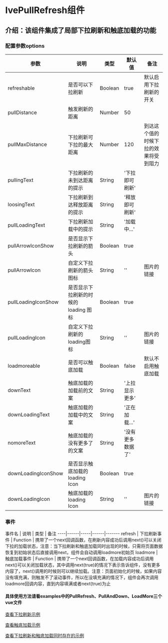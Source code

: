 
# IvePullRefresh组件
## 介绍：该组件集成了局部下拉刷新和触底加载的功能
### 配置参数options
参数 | 说明 | 类型 | 默认值 | 备注
----|------|-----|------|-------
refreshable | 是否可以下拉刷新 | Boolean | true | 默认启用下拉刷新的开关
pullDistance | 触发刷新的距离 | Number | 50 | 
pullMaxDistance | 下拉刷新可下拉的最大距离 | Number | 120 | 到达这个值的时候下拉的效果将受到阻力
pullingText | 下拉刷新的未到达距离的提示 | String | '下拉即可刷新' | 
loosingText | 下拉刷新到达释放距离的提示 | String | '释放即可刷新' | 
pullLoadingText | 下拉刷新加载中的提示 | String | '加载中...' | 
pullArrowIconShow | 是否显示下拉刷新的箭头 | Boolean | true | 
pullArrowIcon | 自定义下拉刷新的箭头图标 | String | '' | 图片的链接
pullLoadingIconShow | 是否显示下拉刷新的时候的loading 图标 | Boolean | true | 
pullLoadingIcon | 自定义下拉刷新的loading图标 | String | '' |  图片的链接
loadmoreable | 是否可以触底加载 | Boolean | false |  默认不启用触底加载
downText | 触底加载的加载前的文案 | String | '上拉显示更多' | 
downLoadingText | 触底加载的加载中的文案 | String | '正在加载...' | 
nomoreText | 触底加载的没有更多了的文案 | String | '没有更多数据了' | 
downLoadingIconShow | 是否显示触底加载的loading Icon | Boolean | true | 
downLoadingIcon | 触底加载的loading Icon | String | '' | 图片的链接

### 事件
事件名 | 说明 | 类型  | 备注
----|------|-----|------|-------
refresh | 下拉刷新事件 | Function | 携带了一个next回调函数，在刷新内容成功后调用next()可以关闭下拉的加载状态，注意：当下拉刷新和触底加载同时出现的时候，只需将页面数据恢复到初始状态后直接调用next，组件会自动调用loadmore初始页
loadmore | 触底加载事件 | Function | 携带了一个next回调函数，在加载内容成功后调用next()可以关闭加载状态，其中调用next(true)的情况下表示告诉组件，没有更多内容了，next()调用的时候则可以继续加载。注意：页面初始化的时候，如果内容没有填充满，则触发不了滚动事件，所以在没填充满的情况下，组件会再次调用loadmore回调内容，直到内容填满或者next(true)为止


#### 具体使用方法请看examples中的PullRefresh、PullAndDown、LoadMore三个vue文件
<a target="_blank" href="https://github.com/xiaohouzimiantuo/ive-vue-mobile-examples/blob/master/examples/PullRefresh.vue">查看下拉刷新示例</a>

<a target="_blank" href="https://github.com/xiaohouzimiantuo/ive-vue-mobile-examples/blob/master/examples/LoadMore.vue">查看触底加载示例</a>

<a target="_blank" href="https://github.com/xiaohouzimiantuo/ive-vue-mobile-examples/blob/master/examples/PullAndDown.vue">查看下拉刷新和触底加载同时存在的示例</a>





